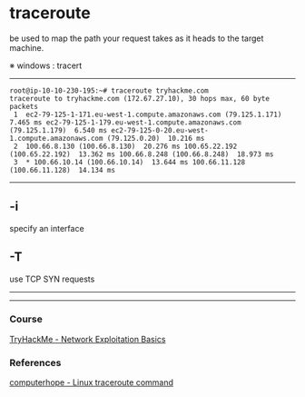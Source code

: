 # traceroute 
be used to map the path your request takes as it heads to the target machine.

 ※ windows : tracert

---



```
root@ip-10-10-230-195:~# traceroute tryhackme.com
traceroute to tryhackme.com (172.67.27.10), 30 hops max, 60 byte packets
 1  ec2-79-125-1-171.eu-west-1.compute.amazonaws.com (79.125.1.171)  7.465 ms ec2-79-125-1-179.eu-west-1.compute.amazonaws.com (79.125.1.179)  6.540 ms ec2-79-125-0-20.eu-west-1.compute.amazonaws.com (79.125.0.20)  10.216 ms
 2  100.66.8.130 (100.66.8.130)  20.276 ms 100.65.22.192 (100.65.22.192)  13.362 ms 100.66.8.248 (100.66.8.248)  18.973 ms
 3  * 100.66.10.14 (100.66.10.14)  13.644 ms 100.66.11.128 (100.66.11.128)  14.134 ms
 ```
---

## -i
specify an interface 

## -T
use TCP SYN requests



---
---

### Course


[TryHackMe - Network Exploitation Basics](https://tryhackme.com/module/intro-to-networking)    

### References
[computerhope - Linux traceroute command](https://www.computerhope.com/unix/utracero.htm)